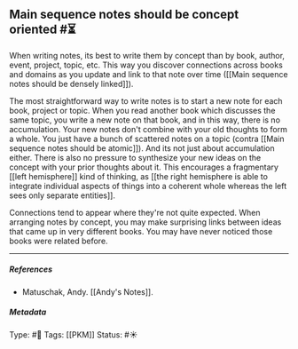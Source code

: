 ## Main sequence notes should be concept oriented  #⏳ 

When writing notes, its best to write them by concept than by book, author, event, project, topic, etc. This way you discover connections across books and domains as you update and link to that note over time ([[Main sequence notes should be densely linked]]).

The most straightforward way to write notes is to start a new note for each book, project or topic. When you read another book which discusses the same topic, you write a new note on that book, and in this way, there is no accumulation. Your new notes don't combine with your old thoughts to form a whole. You just have a bunch of scattered notes on a topic (contra [[Main sequence notes should be atomic]]). And its not just about accumulation either. There is also no pressure to synthesize your new ideas on the concept with your prior thoughts about it. This encourages a fragmentary [[left hemisphere]] kind of thinking, as [[the right hemisphere is able to integrate individual aspects of things into a coherent whole whereas the left sees only separate entities]].

Connections tend to appear where they're not quite expected. When arranging notes by concept, you may make surprising links between ideas that came up in very different books. You may have never noticed those books were related before.

___

##### References

- Matuschak, Andy. [[Andy's Notes]].

##### Metadata
Type: #🔴 
Tags: [[PKM]] 
Status: #☀️ 